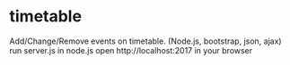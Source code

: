 # timetable
Add/Change/Remove events on timetable. (Node.js, bootstrap, json, ajax)
run server.js in node.js
open http://localhost:2017 in your browser
